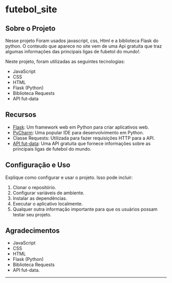 # futebol_site

## Sobre o Projeto

Nesse projeto Foram usados javascript, css, Html e a biblioteca Flask do python. 
O conteudo que aparece no site vem de uma Api gratuita que traz algumas 
informações das principais ligas de fubetol do mundo!.

Neste projeto, foram utilizadas as seguintes tecnologias:

- JavaScript
- CSS
- HTML
- Flask (Python)
- Biblioteca Requests
- API fut-data

## Recursos

- [Flask](https://flask.palletsprojects.com/en/2.1.x/): Um framework web em Python para criar aplicativos web.
- [PyCharm](https://www.jetbrains.com/pycharm/): Uma popular IDE para desenvolvimento em Python.
- Classe Requests: Utilizada para fazer requisições HTTP para a API.
- [API fut-data](https://exemplo.com/api): Uma API gratuita que fornece informações sobre as principais ligas de futebol do mundo.

## Configuração e Uso

Explique como configurar e usar o projeto. Isso pode incluir:

1. Clonar o repositório.
2. Configurar variáveis de ambiente.
3. Instalar as dependências.
4. Executar o aplicativo localmente.
5. Qualquer outra informação importante para que os usuários possam testar seu projeto.


## Agradecimentos

- JavaScript
- CSS
- HTML
- Flask (Python)
- Biblioteca Requests
- API fut-data.

---

